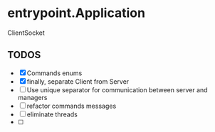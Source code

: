 # entrypoint.Application

ClientSocket

## TODOS

- [x] Commands enums
- [x] finally, separate Client from Server
- [ ] Use unique separator for communication between server and managers 
- [ ] refactor commands messages
- [ ] eliminate threads
- [ ]  

